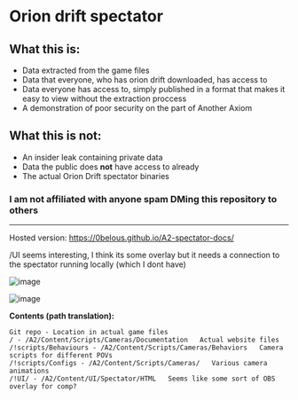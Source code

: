 # Orion drift spectator

## What this is:
- Data extracted from the game files
- Data that everyone, who has orion drift downloaded, has access to
- Data everyone has access to, simply published in a format that makes it easy to view without the extraction proccess
- A demonstration of poor security on the part of Another Axiom

## What this is not:
- An insider leak containing private data
- Data the public does **not** have access to already
- The actual Orion Drift spectator binaries

### I am not affiliated with anyone spam DMing this repository to others

<hr>

Hosted version: https://0belous.github.io/A2-spectator-docs/

/UI seems interesting, I think its some overlay but it needs a connection to the spectator running locally (which I dont have)

![image](https://github.com/user-attachments/assets/730cda6e-f353-402e-a25b-21ba3d44ce22)

![image](https://github.com/user-attachments/assets/7aea73a5-b0aa-493d-a57e-045f8176eaf5)


**Contents (path translation):**
```
Git repo - Location in actual game files
/ - /A2/Content/Scripts/Cameras/Documentation   Actual website files
/!scripts/Behaviours - /A2/Content/Scripts/Cameras/Behaviors   Camera scripts for different POVs
/!scripts/Configs - /A2/Content/Scripts/Cameras/   Various camera animations
/!UI/ - /A2/Content/UI/Spectator/HTML   Seems like some sort of OBS overlay for comp?
```
